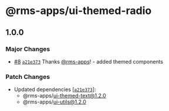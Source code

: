 # @rms-apps/ui-themed-radio

## 1.0.0

### Major Changes

- [#8](https://github.com/rms-apps/UI/pull/8)
  [`a21e373`](https://github.com/rms-apps/UI/commit/a21e373785f204fcbb2e721d9333437885b50229)
  Thanks [@rms-apps](https://github.com/rms-apps)! - added themed components

### Patch Changes

- Updated dependencies
  [[`a21e373`](https://github.com/rms-apps/UI/commit/a21e373785f204fcbb2e721d9333437885b50229)]:
  - @rms-apps/ui-themed-text@1.2.0
  - @rms-apps/ui-utils@1.2.0
